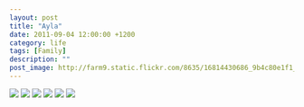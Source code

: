```yaml
---
layout: post
title: "Ayla"
date: 2011-09-04 12:00:00 +1200
category: life
tags: [Family]
description: ""
post_image: http://farm9.static.flickr.com/8635/16814430686_9b4c80e1f1_o.jpg
---
```

[![](http://farm8.static.flickr.com/7654/16220361523_a64a89a4d1_c.jpg)](http://farm8.static.flickr.com/7654/16220361523_bb964ee836_o.jpg)
[![](http://farm9.static.flickr.com/8593/16814430486_3fd0120653_c.jpg)](http://farm9.static.flickr.com/8593/16814430486_eb7fafe395_o.jpg)
[![](http://farm9.static.flickr.com/8671/16652935940_26106e5e1c_c.jpg)](http://farm9.static.flickr.com/8671/16652935940_99fa8f2467_o.jpg)
[![](http://farm9.static.flickr.com/8670/16654172479_dfcf7e43e8_c.jpg)](http://farm9.static.flickr.com/8670/16654172479_ec8c9cbbff_o.jpg)
[![](http://farm8.static.flickr.com/7646/16840308925_2a9ece83c4_c.jpg)](http://farm8.static.flickr.com/7646/16840308925_dff3d85f70_o.jpg)
[![](http://farm9.static.flickr.com/8703/16632993037_7bfbd8a56d_c.jpg)](http://farm9.static.flickr.com/8703/16632993037_1eff276f67_o.jpg)
